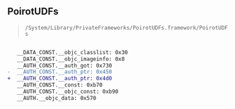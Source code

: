 ## PoirotUDFs

> `/System/Library/PrivateFrameworks/PoirotUDFs.framework/PoirotUDFs`

```diff

   __DATA_CONST.__objc_classlist: 0x30
   __DATA_CONST.__objc_imageinfo: 0x8
   __AUTH_CONST.__auth_got: 0x730
-  __AUTH_CONST.__auth_ptr: 0x450
+  __AUTH_CONST.__auth_ptr: 0x4d0
   __AUTH_CONST.__const: 0xb70
   __AUTH_CONST.__objc_const: 0xb90
   __AUTH.__objc_data: 0x570

```
